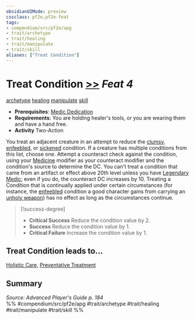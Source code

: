 ```yaml
---
obsidianUIMode: preview
cssclass: pf2e,pf2e-feat
tags:
- compendium/src/pf2e/apg
- trait/archetype
- trait/healing
- trait/manipulate
- trait/skill
aliases: ["Treat Condition"]
---
```

# Treat Condition  [>>](rules/core-rulebook/chapter-9-playing-the-game.md#Actions "Two-Action") *Feat 4*  
[archetype](rules/traits/archetype.md)  [healing](rules/traits/healing.md)  [manipulate](rules/traits/manipulate.md)  [skill](rules/traits/skill.md)  

- **Prerequisites**: [Medic Dedication](compendium/feats/medic-dedication-apg.md)
- **Requirements**: You are holding healer's tools, or you are wearing them and have a hand free.
- **Activity** Two-Action

You treat an adjacent creature in an attempt to reduce the [clumsy](rules/conditions.md#Clumsy), [enfeebled](rules/conditions.md#Enfeebled), or [sickened](rules/conditions.md#Sickened) condition. If a creature has multiple conditions from this list, choose one. Attempt a counteract check against the condition, using your [Medicine](compendium/skills.md#Medicine) modifier as your counteract modifier and the condition's source to determine the DC. You can't treat a condition that came from an artifact or effect above 20th level unless you have [Legendary Medic](compendium/feats/legendary-medic.md); even if you do, the counteract DC increases by 10. Treating a Condition that is continually applied under certain circumstances (for instance, the [enfeebled](rules/conditions.md#Enfeebled) condition a good character gains from carrying an [unholy weapon](compendium/equipment/items/unholy.md)) has no effect as long as the circumstances continue.

> [!success-degree] 
> - **Critical Success** Reduce the condition value by 2.
> - **Success** Reduce the condition value by 1.
> - **Critical Failure** Increase the condition value by 1.

## Treat Condition leads to...

[Holistic Care](compendium/feats/holistic-care-apg.md), [Preventative Treatment](compendium/feats/preventative-treatment-lokl.md)

## Summary

*Source: Advanced Player's Guide p. 184*  
%% #compendium/src/pf2e/apg #trait/archetype #trait/healing #trait/manipulate #trait/skill %%